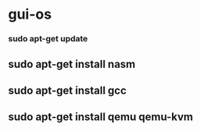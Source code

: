 # gui-os


### sudo apt-get update
## sudo apt-get install nasm
## sudo apt-get install gcc
## sudo apt-get install qemu qemu-kvm



